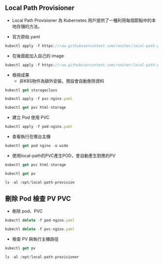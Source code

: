 ## Local Path Provisioner

* Local Path Provisioner 為 Kubernetes 用戶提供了一種利用每個節點中的本地存儲的方法。

* 官方原始 yaml
```js
kubectl apply -f https://raw.githubusercontent.com/rancher/local-path-provisioner/v0.0.22/deploy/local-path-storage.yaml
```
* 在後面能加入自己的 image
```js
kubectl apply -f https://raw.githubusercontent.com/rancher/local-path-provisioner/v0.0.22/deploy/local-path-storage.yaml | sed's |rancher/local-path-provisioner|<quay.io/user/image>|g' |kubectl apply -f -
```
* 檢視成果
    * 非K8S物件為額外安裝，預設會自動刪除資料
```js
kubectl get storageclass
```

```js
kubectl apply -f pvc-nginx.yaml
```

```js
kubectl get pvc html-storage
```

* 建立 Pod 使用 PVC
```js
kubectl apply -f pod-nginx.yaml
```

* 查看執行在哪台主機
```js
kubectl get pod nginx -o wide
```

* 使用local-path的PVC產生POD，會自動產生對應的PV
```js
kubectl get pvc html-storage
```
```js
kubectl get pv 
```
```js
ls -al /opt/local-path-provision
```

## 刪除 Pod 檢查 PV PVC
* 刪除 pod、PVC
```js
kubectl delete -f pod-nginx.yaml
```
```js
kubectl delete -f pvc-nginx.yaml
```
* 檢查 PV 與執行主機路徑
```js
kubectl get pv
```
```js
ls -al /opt/local-path-provisioner
```
